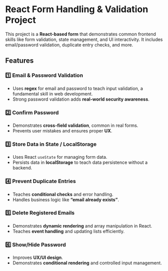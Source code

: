 
# React Form Handling & Validation Project

This project is a **React-based form** that demonstrates common frontend skills like form validation, state management, and UI interactivity. It includes email/password validation, duplicate entry checks, and more.  

## Features

### 1️⃣ Email & Password Validation
- Uses **regex** for email and password to teach input validation, a fundamental skill in web development.
- Strong password validation adds **real-world security awareness**.

### 2️⃣ Confirm Password
- Demonstrates **cross-field validation**, common in real forms.
- Prevents user mistakes and ensures proper **UX**.

### 3️⃣ Store Data in State / LocalStorage
- Uses React `useState` for managing form data.
- Persists data in **localStorage** to teach data persistence without a backend.

### 4️⃣ Prevent Duplicate Entries
- Teaches **conditional checks** and error handling.
- Handles business logic like **“email already exists”**.

### 5️⃣ Delete Registered Emails
- Demonstrates **dynamic rendering** and array manipulation in React.
- Teaches **event handling** and updating lists efficiently.

### 6️⃣ Show/Hide Password
- Improves **UX/UI design**.
- Demonstrates **conditional rendering** and controlled input management.